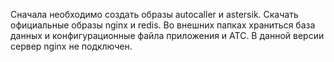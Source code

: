 Сначала необходимо создать образы autocaller и astersik. Скачать официальные образы nginx и redis. 
Во внешних папках храниться база данных и конфигурационные файла приложения и АТС.
В данной версии сервер nginx не подключен.
